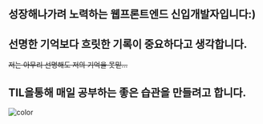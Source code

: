 ## __성장해나가려 노력하는 웹프론트엔드 신입개발자입니다:)__
## 선명한 기억보다 흐릿한 기록이 중요하다고 생각합니다.
~~저는 아무리 선명해도 저의 기억을 못믿...~~
## TIL을통해 매일 공부하는 좋은 습관을 만들려고 합니다.

![color](#161B1F)
